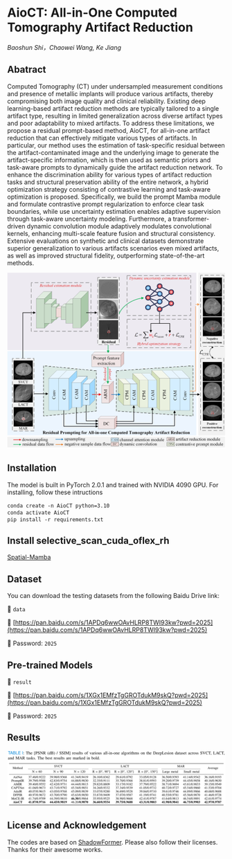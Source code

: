 # AioCT: All-in-One Computed Tomography Artifact Reduction
*Baoshun Shi，Chaowei Wang, Ke Jiang*
## Abatract
Computed Tomography (CT) under undersampled measurement conditions and presence of metallic implants will produce various artifacts, thereby compromising both image quality and clinical reliability. Existing deep learning-based artifact reduction methods are typically tailored to a single artifact type, resulting in limited generalization across diverse artifact types and poor adaptability to mixed artifacts. To address these limitations, we propose a residual prompt-based method, AioCT, for all-in-one artifact reduction that can effectively mitigate various types of artifacts. In particular, our method uses the estimation of task-specific residual between the artifact-contaminated image and the underlying image to generate the artifact-specific information, which is then used as semantic priors and task-aware prompts to dynamically guide the artifact reduction network. To enhance the discrimination ability for various types of artifact reduction tasks and structural preservation ability of the entire network, a hybrid optimization strategy consisting of contrastive learning and task-aware optimization is proposed. Specifically, we build the prompt Mamba module and formulate contrastive prompt regularization to enforce clear task boundaries, while use uncertainty estimation enables adaptive supervision through task-aware uncertainty modeling. Furthermore, a transformer-driven dynamic convolution module adaptively modulates convolutional kernels, enhancing multi-scale feature fusion and structural consistency. Extensive evaluations on synthetic and clinical datasets demonstrate superior generalization to various artifacts scenarios even mixed artifacts, as well as improved structural fidelity, outperforming state-of-the-art methods.

![image name](https://github.com/shibaoshun/AioCT/blob/main/fig/AioCT.jpg)

## Installation
The model is built in PyTorch 2.0.1 and  trained with NVIDIA 4090 GPU.
For installing, follow these intructions
```
conda create -n AioCT python=3.10
conda activate AioCT
pip install -r requirements.txt
```
## Install selective_scan_cuda_oflex_rh
[Spatial-Mamba](https://github.com/EdwardChasel/Spatial-Mamba)

## Dataset
You can download the testing datasets from the following Baidu Drive link:

📁 `data`

🔗 [https://pan.baidu.com/s/1APDq6wwOAvHLRP8TWI93kw?pwd=2025](https://pan.baidu.com/s/1APDq6wwOAvHLRP8TWI93kw?pwd=2025)

🔑 Password: `2025`

## Pre-trained Models  

📁 `result`

🔗 [https://pan.baidu.com/s/1XGx1EMfzTgGROTdukM9skQ?pwd=2025](https://pan.baidu.com/s/1XGx1EMfzTgGROTdukM9skQ?pwd=2025)

🔑 Password: `2025`

## Results

![image-20250512164910204](https://github.com/shibaoshun/AioCT/blob/main/fig/result.jpg)


## License and Acknowledgement

The codes are based on [ShadowFormer](https://github.com/GuoLanqing/ShadowFormer). Please also follow their licenses. Thanks for their awesome works. 


